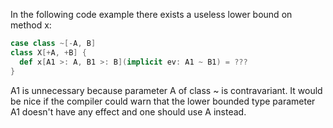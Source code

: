 In the following code example there exists a useless lower bound on method x:

```scala
case class ~[-A, B]
class X[+A, +B] {
  def x[A1 >: A, B1 >: B](implicit ev: A1 ~ B1) = ???
}
```

A1 is unnecessary because parameter A of class ~ is contravariant. It would be nice if the compiler could warn that the lower bounded type parameter A1 doesn't have any effect and one should use A instead.
